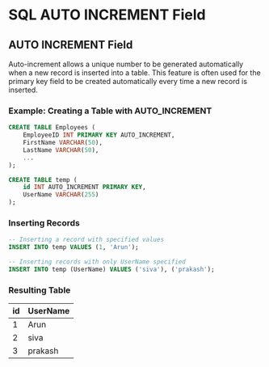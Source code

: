 
# SQL AUTO INCREMENT Field

## AUTO INCREMENT Field

Auto-increment allows a unique number to be generated automatically when a new record is inserted into a table. This feature is often used for the primary key field to be created automatically every time a new record is inserted.

### Example: Creating a Table with AUTO_INCREMENT

```sql
CREATE TABLE Employees (
    EmployeeID INT PRIMARY KEY AUTO_INCREMENT,
    FirstName VARCHAR(50),
    LastName VARCHAR(50),
    ...
);
```

```sql
CREATE TABLE temp (
    id INT AUTO_INCREMENT PRIMARY KEY,
    UserName VARCHAR(255)
);
```

### Inserting Records

```sql
-- Inserting a record with specified values
INSERT INTO temp VALUES (1, 'Arun');

-- Inserting records with only UserName specified
INSERT INTO temp (UserName) VALUES ('siva'), ('prakash');
```

### Resulting Table

| id | UserName |
|----|----------|
| 1  | Arun     |
| 2  | siva     |
| 3  | prakash  |
